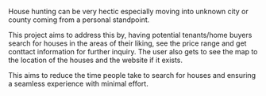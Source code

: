 House hunting can be very hectic  especially moving into unknown city or county coming from a personal standpoint.

This project aims to address this by, having potential tenants/home buyers search for houses in the areas of their liking, see the price range and get conttact information for further inquiry. 
The user also gets to see the map to the location of the houses and the website if it exists. 

This aims to reduce the time people take to search for houses and ensuring a seamless experience with minimal effort.